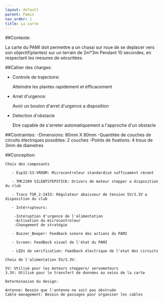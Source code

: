 ```yaml
---
layout: default
parent: Pamis
nav_order: 1
title: La carte
---
```

##Contexte:

La carte du PAMI doit permettre a un chassi sur roue de se deplacer vers son objectif(plantes) sur un terrain de 2m*3m Pendant 10 secondes,
en respectant les mesures de sécuritées.

##Cahier des charges:
	
   - Controle de trajectoire:
       
        Atteindre les plantes rapidement et éfficacement
	
   - Arret d'urgence:
       
        Avoir un bouton d'arret d'urgence a disposition
	
   - Detection d'obstacle
        
        Etre capable de s'arreter automatiquement a l'approche d'un obstacle

##Contraintes:
	-Dimensions: 80mm X 80mm
	-Quantitée de couches de circuits électriques possibles: 2 couches
	-Points de fixations: 4 trous de 3mm de diametres

##Conception:
	
    Choix des composants
		
       - Esp32-S3-VROOM: Microcontroleur standardisé suffisament récent
		
       - TMC2209 SILENTSTEPSTICK: Drivers de moteur stepper a disposition du club
		
       - Traco TSR_2-2433: Régulateur abaisseur de tension 5V/3.3V a disposition du club
		
       - Intérrupteurs:

        -Intéruption d'urgence de l'alimentation
        -Activation du microcontroleur
        -Changement de stratégie
		
       - Buzzer_Beeper: Feedback sonore des actions du PAMI
		
       - Screen: FeedBack visuel de l'état du PAMI
		
       - LEDs de vérification: Feedback électrique de l'etat des circuits

	Choix de l'alimentation 5V/3.3V:
    
    5V: Utilisé pour les moteurs steppers/ servomoteurs
    3.3V: Utilisé pour le transfert de données au seins de la carte

	Determinasion du design: 
   
    Antenne: Besoin que l'antenne ne soit pas obstruée
    Cable management: Besoin de passages pour organiser les cables